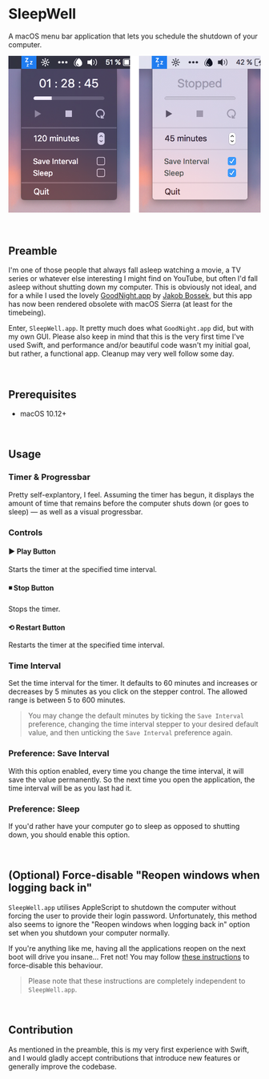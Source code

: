 # SleepWell
A macOS menu bar application that lets you schedule the shutdown of your computer.

![SleepWell](screenshot.png)

&nbsp;

## Preamble
I'm one of those people that always fall asleep watching a movie, a TV series or whatever else interesting I might find on YouTube, but often I'd fall asleep without shutting down my computer. This is obviously not ideal, and for a while I used the lovely [GoodNight.app](http://goodnight.jakobbossek.de/) by [Jakob Bossek](http://www.jakobbossek.de/), but this app has now been rendered obsolete with macOS Sierra (at least for the timebeing).

Enter, `SleepWell.app`. It pretty much does what `GoodNight.app` did, but with my own GUI. Please also keep in mind that this is the very first time I've used Swift, and performance and/or beautiful code wasn't my initial goal, but rather, a functional app. Cleanup may very well follow some day.

&nbsp;

## Prerequisites
+ macOS 10.12+

&nbsp;

## Usage
### Timer & Progressbar
Pretty self-explantory, I feel. Assuming the timer has begun, it displays the amount of time that remains before the computer shuts down (or goes to sleep) — as well as a visual progressbar.

### Controls
#### &#9654; Play Button
Starts the timer at the specified time interval.

#### &#9726; Stop Button
Stops the timer.

#### &#10226; Restart Button
Restarts the timer at the specified time interval.

### Time Interval
Set the time interval for the timer. It defaults to 60 minutes and increases or decreases by 5 minutes as you click on the stepper control. The allowed range is between 5 to 600 minutes.

> You may change the default minutes by ticking the `Save Interval` preference, changing the time interval stepper to your desired default value, and then unticking the `Save Interval` preference again.

### Preference: Save Interval
With this option enabled, every time you change the time interval, it will save the value permanently. So the next time you open the application, the time interval will be as you last had it.

### Preference: Sleep
If you'd rather have your computer go to sleep as opposed to shutting down, you should enable this option.

&nbsp;

## (Optional) Force-disable "Reopen windows when logging back in"
`SleepWell.app` utilises AppleScript to shutdown the computer without forcing the user to provide their login password. Unfortunately, this method also seems to ignore the "Reopen windows when logging back in" option set when you shutdown your computer normally.

If you're anything like me, having all the applications reopen on the next boot will drive you insane... Fret not! You may follow [these instructions](https://techblog.willshouse.com/2012/01/15/disable-reopen-windows-when-logging-back-in-by-default-os-x-lion/) to force-disable this behaviour.

> Please note that these instructions are completely independent to `SleepWell.app`.

&nbsp;

## Contribution
As mentioned in the preamble, this is my very first experience with Swift, and I would gladly accept contributions that introduce new features or generally improve the codebase.
